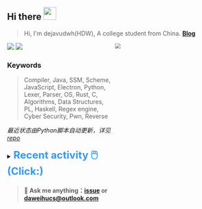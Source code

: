 ## Hi there <img src="https://raw.githubusercontent.com/MartinHeinz/MartinHeinz/master/wave.gif" width="30px">

> Hi, I'm dejavudwh(HDW), A college student from China. **[Blog](https://www.cnblogs.com/secoding)** 

![](https://komarev.com/ghpvc/?username=dejavudwh)
<img src="https://img.shields.io/badge/BLOG-dejavudwh-blue"><a href="https://www.cnblogs.com/secoding/"></a></img>
<img align="right" width="50%" src="https://github-readme-stats.vercel.app/api?username=dejavudwh&show_icons=true&theme=onedark&count_private=true" style="zoom: 80%;" /> 

### Keywords 

> Compiler, Java, SSM, Scheme, JavaScript, Electron, Python, Lexer, Parser, OS, Rust, C, Algorithms, Data Structures, PL, Haskell, Regex engine, Cyber Security, Pwn, Reverse

*最近状态由Python脚本自动更新，详见<a href="https://github.com/dejavudwh/dejavudwh"> repo</a>*

<details>

  <summary><font size="5.5" color="#3399FF"><b>Recent activity 🖱️(Click:)</b></font></summary>

  - <details open>

    <summary><font size="3.5" color="#3399FF"><b>Recent Post 🖱️</b></font></summary>
    <br>
    <table>
    <tr>
    <td>
    <!-- ZHIHUPOSTS:START --> 

    <!-- ZHIHUPOSTS:END -->
    </td>
    <td>
    <!-- GITHUB:START -->

    - [dejavudwh starred modernizing/modernization](https://github.com/modernizing/modernization) - 2022-02-17T06:03:31Z
    - [dejavudwh starred polycube-network/polycube](https://github.com/polycube-network/polycube) - 2022-02-16T14:16:44Z
    - [dejavudwh made dejavudwh/MemoryPool public](https://github.com/dejavudwh/MemoryPool) - 2022-02-16T07:57:02Z
    - [dejavudwh starred gamemann/XDP-Firewall](https://github.com/gamemann/XDP-Firewall) - 2022-02-07T02:19:01Z
    - [dejavudwh starred tiddly-gittly/TidGi-Desktop](https://github.com/tiddly-gittly/TidGi-Desktop) - 2022-02-05T14:06:10Z
    <!-- GITHUB:END -->
    </td>
    </tr>
    </table>
  </details>

</details>

> #### 💬 Ask me anything：[issue](https://github.com/dejavudwh/dejavudwh/issues) or [daweihucs@outlook.com](mailto:daweihucs@outlook.com)